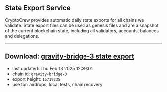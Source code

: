 ## State Export Service
CryptoCrew provides automatic daily state exports for all chains we validate. State export files can be used as genesis files and are a snapshot of the current blockchain state, including all validators, accounts, balances and delegations.

---
**Download: [gravity-bridge-3 state export](https://dl-eu2.ccvalidators.com/SERVICE/gravitybridge/gravity-bridge-3_export_15719235.json)**
---

- last updated: Thu Feb 13 2025 12:39:01
- chain id: `gravity-bridge-3`
- export height: `15719235`
- use for: airdrops, local tests, chain recovery
